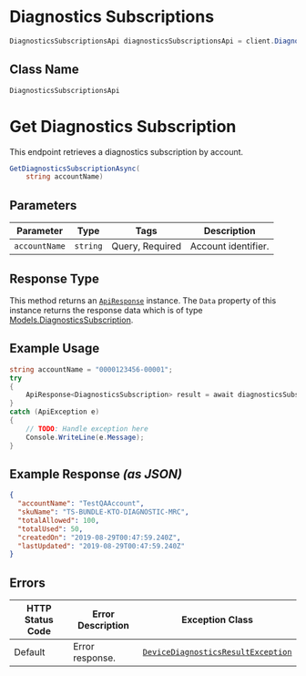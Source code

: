 # Diagnostics Subscriptions

```csharp
DiagnosticsSubscriptionsApi diagnosticsSubscriptionsApi = client.DiagnosticsSubscriptionsApi;
```

## Class Name

`DiagnosticsSubscriptionsApi`


# Get Diagnostics Subscription

This endpoint retrieves a diagnostics subscription by account.

```csharp
GetDiagnosticsSubscriptionAsync(
    string accountName)
```

## Parameters

| Parameter | Type | Tags | Description |
|  --- | --- | --- | --- |
| `accountName` | `string` | Query, Required | Account identifier. |

## Response Type

This method returns an [`ApiResponse`](../../doc/api-response.md) instance. The `Data` property of this instance returns the response data which is of type [Models.DiagnosticsSubscription](../../doc/models/diagnostics-subscription.md).

## Example Usage

```csharp
string accountName = "0000123456-00001";
try
{
    ApiResponse<DiagnosticsSubscription> result = await diagnosticsSubscriptionsApi.GetDiagnosticsSubscriptionAsync(accountName);
}
catch (ApiException e)
{
    // TODO: Handle exception here
    Console.WriteLine(e.Message);
}
```

## Example Response *(as JSON)*

```json
{
  "accountName": "TestQAAccount",
  "skuName": "TS-BUNDLE-KTO-DIAGNOSTIC-MRC",
  "totalAllowed": 100,
  "totalUsed": 50,
  "createdOn": "2019-08-29T00:47:59.240Z",
  "lastUpdated": "2019-08-29T00:47:59.240Z"
}
```

## Errors

| HTTP Status Code | Error Description | Exception Class |
|  --- | --- | --- |
| Default | Error response. | [`DeviceDiagnosticsResultException`](../../doc/models/device-diagnostics-result-exception.md) |

